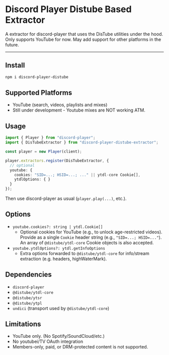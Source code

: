 # Discord Player Distube Based Extractor

A extractor for discord-player that uses the DisTube utilities under the hood.
Only supports YouTube for now. May add support for other platforms in the future.

---

## Install

```bash
npm i discord-player-distube
```

## Supported Platforms

- YouTube (search, videos, playlists and mixes)
- Still under development - Youtube mixes are NOT working ATM.

## Usage

```ts
import { Player } from "discord-player";
import { DisTubeExtractor } from "discord-player-distube-extractor";

const player = new Player(client);

player.extractors.register(DisTubeExtractor, {
  // optional
  youtube: {
    cookies: "SID=...; HSID=...; ..." || ytdl-core Cookie[],
    ytdlOptions: { }
  }
});
```

Then use discord-player as usual (`player.play(...)`, etc.).

## Options

- `youtube.cookies?: string | ytdl.Cookie[]`
  - Optional cookies for YouTube (e.g., to unlock age-restricted videos). Provide as a single `Cookie` header string (e.g., `"SID=...; HSID=..."`). An array of `@distube/ytdl-core` Cookie objects is also accepted.
- `youtube.ytdlOptions?: ytdl.getInfoOptions`
  - Extra options forwarded to `@distube/ytdl-core` for info/stream extraction (e.g. headers, highWaterMark).


## Dependencies

- `discord-player`
- `@distube/ytdl-core`
- `@distube/ytsr`
- `@distube/ytpl`
- `undici` (transport used by `@distube/ytdl-core`)

## Limitations

- YouTube only. (No Spotify/SoundCloud/etc.)
- No youtubei/TV OAuth integration
- Members-only, paid, or DRM-protected content is not supported.

